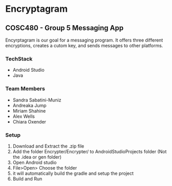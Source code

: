 # Encryptagram
## COSC480 - Group 5 Messaging App

Encyrptagram is our goal for a messaging program.  It offers three different encryptions, creates a cutom key, and sends messages to other platforms. 

### TechStack
* Android Studio
* Java

### Team Members
* Sandra Sabatini-Muniz
* Andreaka Jump
* Miriam Shahine
* Alex Wells
* Chiara Oxender

### Setup
 1. Download and Extract the .zip file
 2. Add the folder Encrypter/Encrypter/ to AndroidStudioProjects folder (Not the .idea or gen folder)
 3. Open Android studio
 4. File>Open> Choose the folder
 5. it will automatically build the gradle and setup the project
 6. Build and Run
